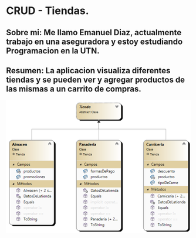 
# CRUD - Tiendas.

## Sobre mi: Me llamo Emanuel Diaz, actualmente trabajo en una aseguradora y estoy estudiando Programacion en la UTN.

## Resumen: La aplicacion visualiza diferentes tiendas y se pueden ver y agregar productos de las mismas a un carrito de compras.

![Diagrama de clases](Diaz.Emanuel/DiagramaTiendas.png)

